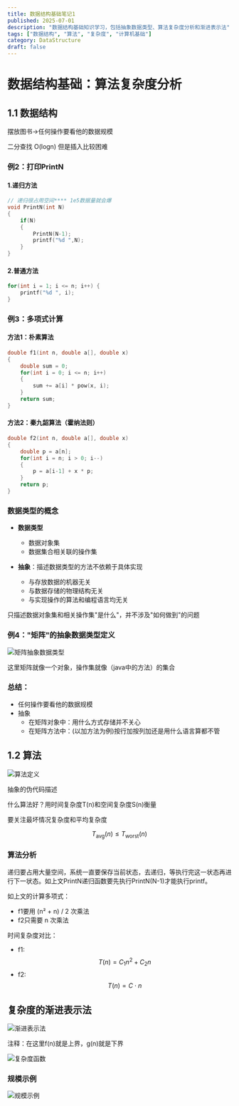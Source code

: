 ```yaml
---
title: 数据结构基础笔记1
published: 2025-07-01
description: "数据结构基础知识学习，包括抽象数据类型、算法复杂度分析和渐进表示法"
tags: ["数据结构", "算法", "复杂度", "计算机基础"]
category: DataStructure
draft: false
---
```


# 数据结构基础：算法复杂度分析

## 1.1 数据结构

摆放图书->任何操作要看他的数据规模

二分查找 O(logn) 但是插入比较困难

### 例2：打印PrintN

#### 1.递归方法
```cpp
// 递归很占用空间**** 1e5数据量就会爆
void PrintN(int N)
{
    if(N)
    {
        PrintN(N-1);
        printf("%d ",N);
    }
}
```

#### 2.普通方法
```cpp
for(int i = 1; i <= n; i++) {
    printf("%d ", i);
}
```

### 例3：多项式计算

#### 方法1：朴素算法
```cpp
double f1(int n, double a[], double x)
{
    double sum = 0;
    for(int i = 0; i <= n; i++)
    {
        sum += a[i] * pow(x, i);
    }
    return sum;
}
```

#### 方法2：秦九韶算法（霍纳法则）
```cpp
double f2(int n, double a[], double x)
{
    double p = a[n];
    for(int i = n; i > 0; i--)
    {
        p = a[i-1] + x * p;
    }
    return p;
}
```

### 数据类型的概念

- **数据类型**
  - 数据对象集
  - 数据集合相关联的操作集

- **抽象**：描述数据类型的方法不依赖于具体实现
  - 与存放数据的机器无关
  - 与数据存储的物理结构无关
  - 与实现操作的算法和编程语言均无关

只描述数据对象集和相关操作集"是什么"，并不涉及"如何做到"的问题

### 例4："矩阵"的抽象数据类型定义

![矩阵抽象数据类型](./image.png)

这里矩阵就像一个对象，操作集就像（java中的方法）的集合

### 总结：
- 任何操作要看他的数据规模
- 抽象 
  - 在矩阵对象中：用什么方式存储并不关心
  - 在矩阵方法中：(以加方法为例)按行加按列加还是用什么语言算都不管

## 1.2 算法

![算法定义](./image2.png)

抽象的伪代码描述

什么算法好？用时间复杂度T(n)和空间复杂度S(n)衡量

要关注最坏情况复杂度和平均复杂度

$$T_{\text{avg}}(n) \leq T_{\text{worst}}(n)$$

### 算法分析

递归要占用大量空间，系统一直要保存当前状态，去递归，等执行完这一状态再进行下一状态。如上文PrintN递归函数要先执行PrintN(N-1)才能执行printf。

如上文的计算多项式：
- f1要用 (n² + n) / 2 次乘法
- f2只需要 n 次乘法

时间复杂度对比：
- f1: $$T(n) = C_1n^2 + C_2n$$
- f2: $$T(n) = C \cdot n$$

## 复杂度的渐进表示法

![渐进表示法](./image-1.png)

注释：在这里f(n)就是上界，g(n)就是下界

![复杂度函数](./image-2.png)

### 规模示例

![规模示例](./image-3.png)
